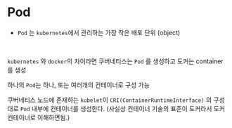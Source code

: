 # Pod

* `Pod` 는 `kubernetes`에서 관리하는 가장 작은 배포 단위 (object)

<br>

`kubernetes` 와 `docker`의 차이라면 쿠버네티스는 `Pod` 를 생성하고 도커는 container 를 생성

하나의 `Pod`는 하나, 또는 여러개의 컨테이너로 구성 가능

쿠버네티스 노드에 존재하는 `kubelet`이 `CRI(ContainerRuntimeInterface)` 의 구성대로 `Pod` 내부에 컨테이너를 생성한다. (사실상 컨테이너 기술의 표준이 도커라서 도커 컨테이너로 이해하면됨.)

